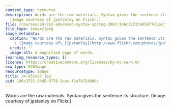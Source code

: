 ```yaml
---
content_type: resource
description: Words are the raw materials. Syntax gives the sentence its structure.
  (Image courtesy of jpstanley on Flickr.)
file: /courses/24-952-advanced-syntax-spring-2007/146c372154d507781cecf1e7b7248d6c_24-952s07.jpg
file_type: image/jpeg
image_metadata:
  caption: "Words are the raw materials. Syntax gives the sentence its structure.\
    \ (Image courtesy of\_[jpstanley](http://www.flickr.com/photos/jpstanley/).)"
  credit: ''
  image-alt: A magnified page of words.
learning_resource_types: []
license: https://creativecommons.org/licenses/by-nc-sa/4.0/
ocw_type: OCWImage
resourcetype: Image
title: 24-952s07.jpg
uid: 146c3721-54d5-0778-1cec-f1e7b7248d6c
---
```

Words are the raw materials. Syntax gives the sentence its structure. (Image courtesy of jpstanley on Flickr.)